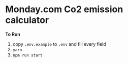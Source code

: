 # Monday.com Co2 emission calculator
**To Run**
1. copy `.env.example` to `.env` and fill every field
2. `yarn`
3. `npm run start`
